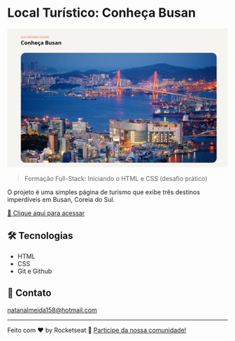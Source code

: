# Local Turístico: Conheça Busan

![preview](./assets/preview.png)

> Formação Full-Stack: Iniciando o HTML e CSS (desafio prático)

O projeto é uma simples página de turismo que exibe três destinos imperdíveis em Busan, Coreia do Sul.


[🔗 Clique aqui para acessar](https://natanjalmeida99.github.io/tourist-place/)


## 🛠️ Tecnologias

- HTML
- CSS
- Git e Github


## 💚 Contato

natanalmeida158@hotmail.com

---

Feito com ♥ by Rocketseat :wave: [Participe da nossa comunidade!](https://discord.gg/rocketseat)
